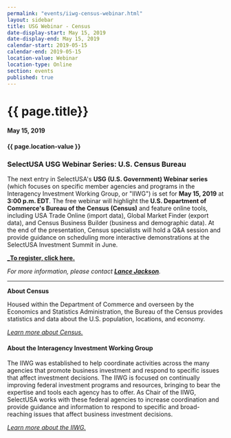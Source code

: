 ```yaml
---
permalink: "events/iiwg-census-webinar.html"
layout: sidebar
title: USG Webinar - Census
date-display-start: May 15, 2019
date-display-end: May 15, 2019
calendar-start: 2019-05-15
calendar-end: 2019-05-15
location-value: Webinar
location-type: Online
section: events
published: true
---
```


# {{ page.title}}

#### May 15, 2019

#### {{ page.location-value }}

### SelectUSA USG Webinar Series: U.S. Census Bureau

The next entry in SelectUSA's **USG (U.S. Government) Webinar series** (which focuses on specific member agencies and programs in the Interagency Investment Working Group, or "IIWG") is set for **May 15, 2019** at **3:00 p.m. EDT**. The free webinar will highlight the **U.S. Department of Commerce's Bureau of the Census (Census)** and feature online tools, including USA Trade Online (import data), Global Market Finder (export data), and Census Business Builder (business and demographic data). At the end of the presentation, Census specialists will hold a Q&A session and provide guidance on scheduling more interactive demonstrations at the SelectUSA Investment Summit in June.

[_**To register, click here.**](https://forms.office.com/Pages/ResponsePage.aspx?id=DQSIkWdsW0yxEjajBLZtrQAAAAAAAAAAAAN__pEILvtUQlRLODRONzRNT0cyWVZRUzZSNFFPT0FMSy4u)

_For more information, please contact **[Lance Jackson](mailto:lance.jackson@trade.gov?Subject=Census%20Webinar)**._

---

**About Census**

Housed within the Department of Commerce and overseen by the Economics and Statistics Administration, the Bureau of the Census provides statistics and data about the U.S. population, locations, and economy.  

_[Learn more about Census.](https://www.selectusa.gov/iiwg-doc-census)_


#### About the Interagency Investment Working Group

The IIWG was established to help coordinate activities across the many agencies that promote business investment and respond to specific issues that affect investment decisions. The IIWG is focused on continually improving federal investment programs and resources, bringing to bear the expertise and tools each agency has to offer. As Chair of the IIWG, SelectUSA works with these federal agencies to increase coordination and provide guidance and information to respond to specific and broad-reaching issues that affect business investment decisions.

_[Learn more about the IIWG.](https://www.selectusa.gov/iiwg)_
